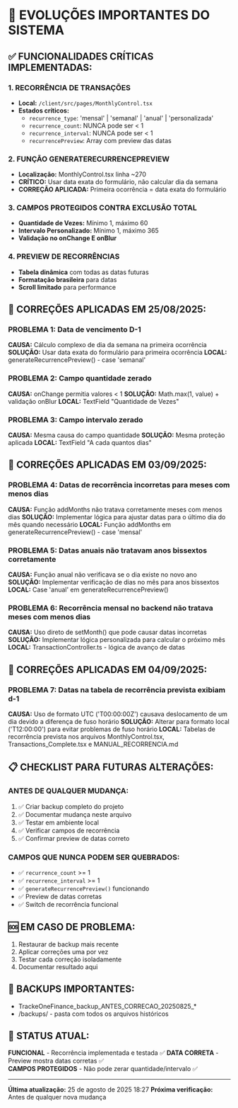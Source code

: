# 🚀 EVOLUÇÕES IMPORTANTES DO SISTEMA

## ✅ FUNCIONALIDADES CRÍTICAS IMPLEMENTADAS:

### 1. RECORRÊNCIA DE TRANSAÇÕES
- **Local:** `/client/src/pages/MonthlyControl.tsx`
- **Estados críticos:**
  - `recurrence_type`: 'mensal' | 'semanal' | 'anual' | 'personalizada'
  - `recurrence_count`: NUNCA pode ser < 1
  - `recurrence_interval`: NUNCA pode ser < 1
  - `recurrencePreview`: Array com preview das datas

### 2. FUNÇÃO GENERATERECURRENCEPREVIEW
- **Localização:** MonthlyControl.tsx linha ~270
- **CRÍTICO:** Usar data exata do formulário, não calcular dia da semana
- **CORREÇÃO APLICADA:** Primeira ocorrência = data exata do formulário

### 3. CAMPOS PROTEGIDOS CONTRA EXCLUSÃO TOTAL
- **Quantidade de Vezes:** Mínimo 1, máximo 60
- **Intervalo Personalizado:** Mínimo 1, máximo 365
- **Validação no onChange E onBlur**

### 4. PREVIEW DE RECORRÊNCIAS
- **Tabela dinâmica** com todas as datas futuras
- **Formatação brasileira** para datas
- **Scroll limitado** para performance

## 🔧 CORREÇÕES APLICADAS EM 25/08/2025:

### PROBLEMA 1: Data de vencimento D-1
**CAUSA:** Cálculo complexo de dia da semana na primeira ocorrência
**SOLUÇÃO:** Usar data exata do formulário para primeira ocorrência
**LOCAL:** generateRecurrencePreview() - case 'semanal'

### PROBLEMA 2: Campo quantidade zerado
**CAUSA:** onChange permitia valores < 1
**SOLUÇÃO:** Math.max(1, value) + validação onBlur
**LOCAL:** TextField "Quantidade de Vezes"

### PROBLEMA 3: Campo intervalo zerado
**CAUSA:** Mesma causa do campo quantidade
**SOLUÇÃO:** Mesma proteção aplicada
**LOCAL:** TextField "A cada quantos dias"

## 🔧 CORREÇÕES APLICADAS EM 03/09/2025:

### PROBLEMA 4: Datas de recorrência incorretas para meses com menos dias
**CAUSA:** Função addMonths não tratava corretamente meses com menos dias
**SOLUÇÃO:** Implementar lógica para ajustar datas para o último dia do mês quando necessário
**LOCAL:** Função addMonths em generateRecurrencePreview() - case 'mensal'

### PROBLEMA 5: Datas anuais não tratavam anos bissextos corretamente
**CAUSA:** Função anual não verificava se o dia existe no novo ano
**SOLUÇÃO:** Implementar verificação de dias no mês para anos bissextos
**LOCAL:** Case 'anual' em generateRecurrencePreview()

### PROBLEMA 6: Recorrência mensal no backend não tratava meses com menos dias
**CAUSA:** Uso direto de setMonth() que pode causar datas incorretas
**SOLUÇÃO:** Implementar lógica personalizada para calcular o próximo mês
**LOCAL:** TransactionController.ts - lógica de avanço de datas

## 🔧 CORREÇÕES APLICADAS EM 04/09/2025:

### PROBLEMA 7: Datas na tabela de recorrência prevista exibiam d-1
**CAUSA:** Uso de formato UTC ('T00:00:00Z') causava deslocamento de um dia devido a diferença de fuso horário
**SOLUÇÃO:** Alterar para formato local ('T12:00:00') para evitar problemas de fuso horário
**LOCAL:** Tabelas de recorrência prevista nos arquivos MonthlyControl.tsx, Transactions_Complete.tsx e MANUAL_RECORRENCIA.md

## 📋 CHECKLIST PARA FUTURAS ALTERAÇÕES:

### ANTES DE QUALQUER MUDANÇA:
1. ✅ Criar backup completo do projeto
2. ✅ Documentar mudança neste arquivo
3. ✅ Testar em ambiente local
4. ✅ Verificar campos de recorrência
5. ✅ Confirmar preview de datas correto

### CAMPOS QUE NUNCA PODEM SER QUEBRADOS:
- ✅ `recurrence_count` >= 1
- ✅ `recurrence_interval` >= 1
- ✅ `generateRecurrencePreview()` funcionando
- ✅ Preview de datas corretas
- ✅ Switch de recorrência funcional

## 🆘 EM CASO DE PROBLEMA:
1. Restaurar de backup mais recente
2. Aplicar correções uma por vez
3. Testar cada correção isoladamente
4. Documentar resultado aqui

## 📍 BACKUPS IMPORTANTES:
- TrackeOneFinance_backup_ANTES_CORRECAO_20250825_*
- /backups/ - pasta com todos os arquivos históricos

## 🎯 STATUS ATUAL: 
**FUNCIONAL** - Recorrência implementada e testada ✅
**DATA CORRETA** - Preview mostra datas corretas ✅  
**CAMPOS PROTEGIDOS** - Não pode zerar quantidade/intervalo ✅

---
**Última atualização:** 25 de agosto de 2025 18:27
**Próxima verificação:** Antes de qualquer nova mudança
